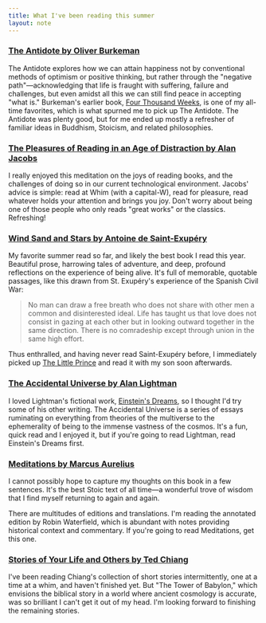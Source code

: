 ```yaml
---
title: What I've been reading this summer
layout: note
---
```


### [The Antidote by Oliver Burkeman](https://bookshop.org/p/books/the-antidote-happiness-for-people-who-can-t-stand-positive-thinking-oliver-burkeman/6820301)
The Antidote explores how we can attain happiness not by conventional methods of optimism or positive thinking, but rather through the "negative path"—acknowledging that life is fraught with suffering, failure and challenges, but even amidst all this we can still find peace in accepting "what is." Burkeman's earlier book, [Four Thousand Weeks](https://bookshop.org/p/books/four-thousand-weeks-time-management-for-mortals-oliver-burkeman/18140090), is one of my all-time favorites, which is what spurned me to pick up The Antidote. The Antidote was plenty good, but for me ended up mostly a refresher of familiar ideas in Buddhism, Stoicism, and related philosophies.

### [The Pleasures of Reading in an Age of Distraction by Alan Jacobs](https://bookshop.org/p/books/the-pleasures-of-reading-in-an-age-of-distraction-alan-jacobs/11802627)
I really enjoyed this meditation on the joys of reading books, and the challenges of doing so in our current technological environment. Jacobs' advice is simple: read at Whim (with a capital-W), read for pleasure, read whatever holds your attention and brings you joy. Don't worry about being one of those people who only reads "great works" or the classics. Refreshing!

### [Wind Sand and Stars by Antoine de Saint-Exupéry](https://bookshop.org/p/books/wind-sand-and-stars-antoine-de-saint-exupery/6670640)
My favorite summer read so far, and likely the best book I read this year. Beautiful prose, harrowing tales of adventure, and deep, profound reflections on the experience of being alive. It's full of memorable, quotable passages, like this drawn from St. Exupéry's experience of the Spanish Civil War:

>No man can draw a free breath who does not share with other men a common and disinterested ideal. Life has taught us that love does not consist in gazing at each other but in looking outward together in the same direction. There is no comradeship except through union in the same high effort.

Thus enthralled, and having never read Saint-Exupéry before, I immediately picked up [The Little Prince](https://bookshop.org/p/books/the-little-prince-antoine-de-saint-exupery/19071973) and read it with my son soon afterwards.

### [The Accidental Universe by Alan Lightman](https://bookshop.org/p/books/the-accidental-universe-the-world-you-thought-you-knew-alan-lightman/9132318)
I loved Lightman's fictional work, [Einstein's Dreams](https://bookshop.org/p/books/einstein-s-dreams-alan-lightman/7855290), so I thought I'd try some of his other writing. The Accidental Universe is a series of essays ruminating on everything from theories of the multiverse to the ephemerality of being to the immense vastness of the cosmos. It's a fun, quick read and I enjoyed it, but if you're going to read Lightman, read Einstein's Dreams first.

### [Meditations by Marcus Aurelius](https://bookshop.org/p/books/meditations-the-annotated-edition-marcus-aurelius/17129808)
I cannot possibly hope to capture my thoughts on this book in a few sentences. It's the best Stoic text of all time—a wonderful trove of wisdom that I find myself returning to again and again. 

There are multitudes of editions and translations. I'm reading the annotated edition by Robin Waterfield, which is abundant with notes providing historical context and commentary. If you're going to read Meditations, get this one.

### [Stories of Your Life and Others by Ted Chiang](https://bookshop.org/p/books/stories-of-your-life-and-others-lib-e-ted-chiang/1668783://bookshop.org/p/books/stories-of-your-life-and-others-lib-e-ted-chiang/16687839)
I've been reading Chiang's collection of short stories intermittently, one at a time at a whim, and haven't finished yet. But "The Tower of Babylon," which envisions the biblical story in a world where ancient cosmology is accurate, was so brilliant I can't get it out of my head. I'm looking forward to finishing the remaining stories.
